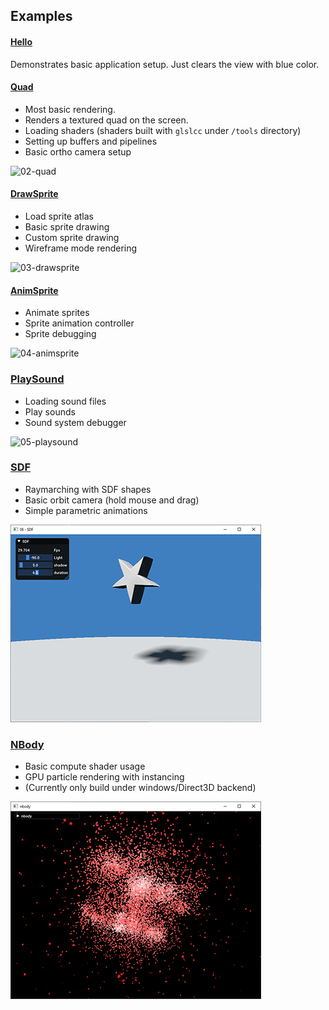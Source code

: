 ## Examples

#### [Hello](01-hello/hello.c)
Demonstrates basic application setup. Just clears the view with blue color.

#### [Quad](02-quad/quad.c)
- Most basic rendering. 
- Renders a textured quad on the screen.
- Loading shaders (shaders built with `glslcc` under `/tools` directory)
- Setting up buffers and pipelines
- Basic ortho camera setup
  
![02-quad](screenshots/02-quad.png)

#### [DrawSprite](03-drawsprite/drawsprite.c)
- Load sprite atlas
- Basic sprite drawing
- Custom sprite drawing
- Wireframe mode rendering

![03-drawsprite](screenshots/03-drawsprite.png)

#### [AnimSprite](04-animsprite/animsprite.c)
- Animate sprites
- Sprite animation controller
- Sprite debugging
  
![04-animsprite](screenshots/04-animsprite.png)

### [PlaySound](05-playsound/playsound.c)
- Loading sound files
- Play sounds
- Sound system debugger

![05-playsound](screenshots/05-playsound.png)

### [SDF](06-sdf/sdf.c)
- Raymarching with SDF shapes
- Basic orbit camera (hold mouse and drag)
- Simple parametric animations

![06-sdf](screenshots/06-sdf.png)

### [NBody](07-nbody/nbody.c)
- Basic compute shader usage
- GPU particle rendering with instancing 
- (Currently only build under windows/Direct3D backend)

![07-nbody](screenshots/07-nbody.png)
